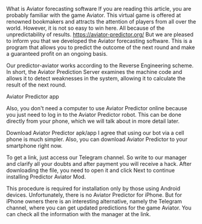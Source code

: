 What is Aviator forecasting software
If you are reading this article, you are probably familiar with the game Aviator. This virtual game is offered at renowned bookmakers and attracts the attention of players from all over the world. However, it is not so easy to win here. All because of the unpredictability of results.
https://aviator-predictor.org/
But we are pleased to inform you that we developed the Aviator forecasting software. This is a program that allows you to predict the outcome of the next round and make a guaranteed profit on an ongoing basis.

Our predictor-aviator works according to the Reverse Engineering scheme. In short, the Aviator Prediction Server examines the machine code and allows it to detect weaknesses in the system, allowing it to calculate the result of the next round.

Aviator Predictor app

Also, you don't need a computer to use Aviator Predictor online because you just need to log in to the Aviator Predictor robot. This can be done directly from your phone, which we will talk about in more detail later.

Download Aviator Predictor apk/app
I agree that using our bot via a cell phone is much simpler. Also, you can download Aviator Predictor to your smartphone right now.

To get a link, just access our Telegram channel. So write to our manager and clarify all your doubts and after payment you will receive a hack. After downloading the file, you need to open it and click Next to continue installing Predictor Aviator Mod.

This procedure is required for installation only by those using Android devices. Unfortunately, there is no Aviator Predictor for iPhone. But for iPhone owners there is an interesting alternative, namely the Telegram channel, where you can get updated predictions for the game Aviator. You can check all the information with the manager at the link.
